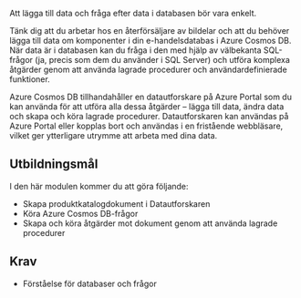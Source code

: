 Att lägga till data och fråga efter data i databasen bör vara enkelt. 

Tänk dig att du arbetar hos en återförsäljare av bildelar och att du behöver lägga till data om komponenter i din e-handelsdatabas i Azure Cosmos DB. När data är i databasen kan du fråga i den med hjälp av välbekanta SQL-frågor (ja, precis som dem du använder i SQL Server) och utföra komplexa åtgärder genom att använda lagrade procedurer och användardefinierade funktioner.

Azure Cosmos DB tillhandahåller en datautforskare på Azure Portal som du kan använda för att utföra alla dessa åtgärder – lägga till data, ändra data och skapa och köra lagrade procedurer. Datautforskaren kan användas på Azure Portal eller kopplas bort och användas i en fristående webbläsare, vilket ger ytterligare utrymme att arbeta med dina data.

## <a name="learning-objectives"></a>Utbildningsmål

I den här modulen kommer du att göra följande:
- Skapa produktkatalogdokument i Datautforskaren
- Köra Azure Cosmos DB-frågor
- Skapa och köra åtgärder mot dokument genom att använda lagrade procedurer

## <a name="prerequisites"></a>Krav

- Förståelse för databaser och frågor
